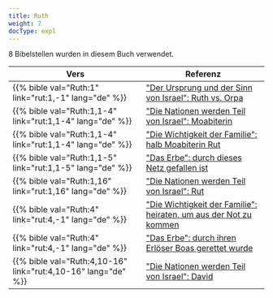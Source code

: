 ```yaml
---
title: Ruth
weight: 7
docType: expl
---
```


8 Bibelstellen wurden in diesem Buch verwendet.

| Vers | Referenz |
|-------|-----------|
| {{% bible val="Ruth:1" link="rut:1,-1" lang="de" %}} | ["Der Ursprung und der Sinn von Israel": Ruth vs. Orpa](/appl/background/israel/_index#bfb6) |
| {{% bible val="Ruth:1,1-4" link="rut:1,1-4" lang="de" %}} | ["Die Nationen werden Teil von Israel": Moabiterin](/expl/background/israel/the-remnant-of-israel#1c50) |
| {{% bible val="Ruth:1,1-4" link="rut:1,1-4" lang="de" %}} | ["Die Wichtigkeit der Familie": halb Moabiterin Rut](/expl/background/israel/the-role-of-family-in-the-bible#7234) |
| {{% bible val="Ruth:1,1-5" link="rut:1,1-5" lang="de" %}} | ["Das Erbe": durch dieses Netz gefallen ist](/expl/background/israel/the-role-of-family-in-the-bible#50b0) |
| {{% bible val="Ruth:1,16" link="rut:1,16" lang="de" %}} | ["Die Nationen werden Teil von Israel": Rut](/expl/background/israel/the-remnant-of-israel#1c50) |
| {{% bible val="Ruth:4" link="rut:4,-1" lang="de" %}} | ["Die Wichtigkeit der Familie": heiraten, um aus der Not zu kommen](/expl/background/israel/the-role-of-family-in-the-bible#7234) |
| {{% bible val="Ruth:4" link="rut:4,-1" lang="de" %}} | ["Das Erbe": durch ihren Erlöser Boas gerettet wurde](/expl/background/israel/the-role-of-family-in-the-bible#50b0) |
| {{% bible val="Ruth:4,10-16" link="rut:4,10-16" lang="de" %}} | ["Die Nationen werden Teil von Israel": David](/expl/background/israel/the-remnant-of-israel#1c50) |

